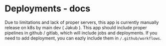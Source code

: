 # Deployments - docs

Due to limitations and lack of proper servers, this app is currently manually release on k8s by main dev ( Jakub ). This app should include proper pipelines in github / gitlab, which will include jobs and deployments. If you need to add deployment, you can eazly include them in `/.github/workflows`.

